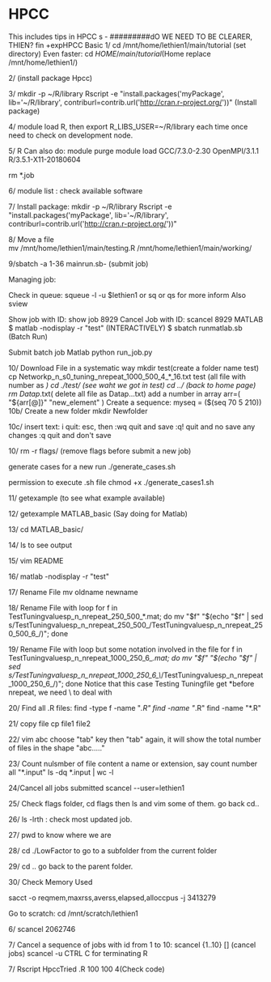 # HPCC
This includes tips in HPCC
s -
#########dO WE NEED TO BE CLEARER, THIEN?
fin +expHPCC Basic
1/ cd /mnt/home/lethien1/main/tutorial (set directory)
Even faster: 
cd $HOME/main/tutorial ($Home replace /mnt/home/lethien1/)



2/  (install package Hpcc)

3/ mkdir -p ~/R/library
Rscript -e "install.packages('myPackage', lib='~/R/library', contriburl=contrib.url('http://cran.r-project.org/'))" 
(Install package)


4/ module load R, then
export R_LIBS_USER=~/R/library
each time once need to check on development node.


5/ R
 Can also do: 
module purge
module load GCC/7.3.0-2.30  OpenMPI/3.1.1 R/3.5.1-X11-20180604



rm *.job

6/ module list : check available software


7/ Install package: 
mkdir -p ~/R/library
Rscript -e "install.packages('myPackage', lib='~/R/library', contriburl=contrib.url('http://cran.r-project.org/'))"


8/ Move a file  
 mv /mnt/home/lethien1/main/testing.R /mnt/home/lethien1/main/working/


9/sbatch -a 1-36 mainrun.sb- (submit job)

Managing job: 

Check in queue: squeue -l -u $lethien1
or          sq 
or           qs   for more inform
Also     sview

Show job with ID:  show job 8929
Cancel Job with ID: scancel 8929
MATLAB
$ matlab -nodisplay -r "test"   (INTERACTIVELY)
$ sbatch runmatlab.sb   (Batch Run)

Submit batch job Matlab 
python run_job.py

10/ Download File in a systematic way
mkdir test(create a folder name test)
cp Networkp_n_s0_tuning_nrepeat_1000_500_4_*_16.txt test (all file with number as *)
cd ./test/ (see waht we got in test)
cd ../ (back to home page)
rm Datap*.txt( delete all file as Datap...txt)
  add a number in array
arr=( "${arr[@]}" "new_element" )
Create a sequence: myseq =  ($(seq 70 5 210))
 10b/ Create a new folder
mkdir Newfolder

10c/ insert text: i
quit: esc, 
then :wq quit and save
:q! quit and no save any changes
:q quit and don't save





10/ rm -r flags/ (remove flags before submit a new job)

generate cases for a new run
./generate_cases.sh

permission to execute .sh file
chmod +x ./generate_cases1.sh

11/ getexample (to see what example available)

12/ getexample MATLAB_basic
(Say doing for Matlab)

13/  cd MATLAB_basic/

14/ ls to see output

15/ vim README

16/ matlab -nodisplay -r "test"

17/ Rename File
mv oldname newname

18/ Rename File with loop
for f in TestTuningvaluesp_n_nrepeat_250_500_*.mat; do mv "$f" "$(echo "$f" | sed s/TestTuningvaluesp_n_nrepeat_250_500_/TestTuningvaluesp_n_nrepeat_250_500_6_/)"; done

19/ 
Rename File with loop but some notation involved in the file
 for f in TestTuningvaluesp_n_nrepeat_1000_250_6_*.mat; do mv "$f" "$(echo "$f" | sed s/TestTuningvaluesp_n_nrepeat_1000_250_6_\\*/TestTuningvaluesp_n_nrepeat_1000_250_6_/)"; done
Notice that this case Testing Tuningfile get *before nrepeat, we need \\ to deal with

20/
Find all .R files:
find  -type f -name "*.R"
find -name "*.R"
find -name "*.R"

21/ copy file   cp file1 file2

22/ vim abc choose "tab" key then "tab"
 again, it will show the total number of files in the shape "abc....."

23/ Count nulsmber of file content a name or extension, say count number all "*.input"
ls -dq *.input | wc -l

24/Cancel all jobs submitted
scancel --user=lethien1

25/ Check flags folder, cd flags
then ls and vim some of them.
go back   cd..

26/ ls -lrth : check most updated job.

27/ pwd to know where we are

28/ cd  ./LowFactor to go to a subfolder from the current folder

29/ cd .. go back to the parent folder.

30/ Check Memory Used

sacct -o reqmem,maxrss,averss,elapsed,alloccpus -j 3413279


Go to scratch: cd /mnt/scratch/lethien1

6/ scancel 2062746

7/ Cancel a sequence of jobs with id from 1 to 10: 
scancel {1..10}
[] (cancel jobs)
scancel -u <username>
CTRL C for terminating R

7/ Rscript HpccTried
.R 100 100 4(Check code)

